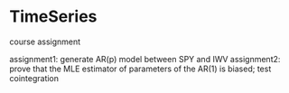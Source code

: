# TimeSeries
course assignment

assignment1: generate AR(p) model between SPY and IWV
assignment2: prove that the MLE estimator of parameters of the AR(1) is biased; test cointegration
